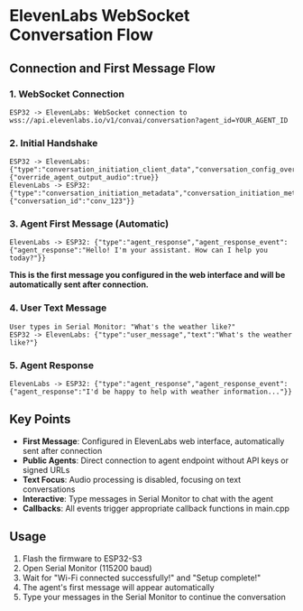 # ElevenLabs WebSocket Conversation Flow

## Connection and First Message Flow

### 1. WebSocket Connection
```
ESP32 -> ElevenLabs: WebSocket connection to wss://api.elevenlabs.io/v1/convai/conversation?agent_id=YOUR_AGENT_ID
```

### 2. Initial Handshake
```
ESP32 -> ElevenLabs: {"type":"conversation_initiation_client_data","conversation_config_override":{"override_agent_output_audio":true}}
ElevenLabs -> ESP32: {"type":"conversation_initiation_metadata","conversation_initiation_metadata_event":{"conversation_id":"conv_123"}}
```

### 3. Agent First Message (Automatic)
```
ElevenLabs -> ESP32: {"type":"agent_response","agent_response_event":{"agent_response":"Hello! I'm your assistant. How can I help you today?"}}
```
**This is the first message you configured in the web interface and will be automatically sent after connection.**

### 4. User Text Message
```
User types in Serial Monitor: "What's the weather like?"
ESP32 -> ElevenLabs: {"type":"user_message","text":"What's the weather like?"}
```

### 5. Agent Response
```
ElevenLabs -> ESP32: {"type":"agent_response","agent_response_event":{"agent_response":"I'd be happy to help with weather information..."}}
```

## Key Points

- **First Message**: Configured in ElevenLabs web interface, automatically sent after connection
- **Public Agents**: Direct connection to agent endpoint without API keys or signed URLs
- **Text Focus**: Audio processing is disabled, focusing on text conversations
- **Interactive**: Type messages in Serial Monitor to chat with the agent
- **Callbacks**: All events trigger appropriate callback functions in main.cpp

## Usage

1. Flash the firmware to ESP32-S3
2. Open Serial Monitor (115200 baud)
3. Wait for "Wi-Fi connected successfully!" and "Setup complete!"
4. The agent's first message will appear automatically
5. Type your messages in the Serial Monitor to continue the conversation
